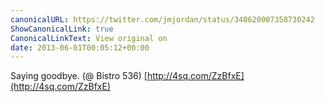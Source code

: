```yaml
---
canonicalURL: https://twitter.com/jmjordan/status/340620007358730242
ShowCanonicalLink: true
CanonicalLinkText: View original on
date: 2013-06-01T00:05:12+00:00
---
```

Saying goodbye. (@ Bistro 536) [http://4sq.com/ZzBfxE](http://4sq.com/ZzBfxE)